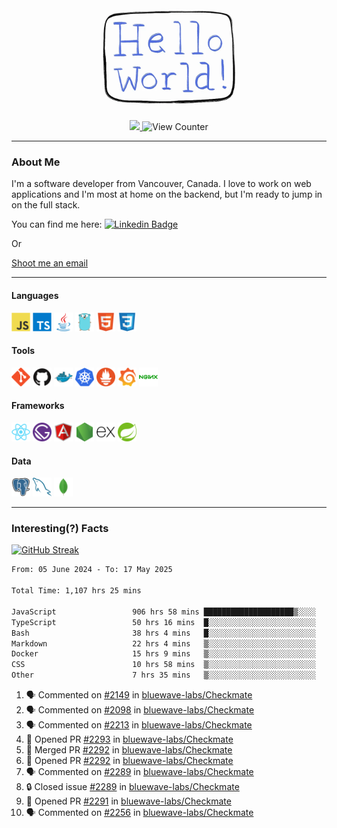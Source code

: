 <div align="center">
    <img src="./img/hello_world.webp" height="200px" width="">
    <div>
        <a href="https://www.linkedin.com/in/ajhollid">
            <img src="https://img.shields.io/badge/LinkedIn-blue"/>
        </a>
        <img src="https://komarev.com/ghpvc/?username=ajhollid&color=yellow" alt="View Counter">
    </div>
</div>

---

### About Me

I'm a software developer from Vancouver, Canada. I love to work on web applications and I'm most at home on the backend, but I'm ready to jump in on the full stack.

You can find me here: [![Linkedin Badge](https://img.shields.io/badge/-ajhollid-blue?style=flat&logo=Linkedin&logoColor=white)](https://www.linkedin.com/in/ajhollid)

Or

[Shoot me an email](mailto:ajhollid@gmail.com)

---

#### Languages

<div>
    <img src="./img/devicons/javascript-original.svg" width=30 height=30 alt="JavaScript">
    <img src="/img/devicons/typescript-original.svg" width=30 height=30 alt="TypeScript">
    <img src="./img/devicons/java-original.svg" width=30 height=30 alt="Java">
    <img src="./img/devicons/go-original.svg" width=30 height=30 alt="Golang">
    <img src="./img/devicons/html5-original.svg" width=30 height=30 alt="HTML 5">
    <img src="./img/devicons/css3-original.svg" width=30 height=30 alt="CSS 3">
</div>

#### Tools

<div>
    <img src="./img/devicons/git-original.svg" width=30 height=30 alt="Git">
    <img src="./img/devicons/github-original.svg" width=30 height=30 alt="Github">
    <img src="./img/devicons/docker-original.svg" width=30 
    height=30 alt="Docker">
    <img src="./img/devicons/kubernetes-original.svg" width=30 height=30 alt="K8">
    <img src="./img/devicons/prometheus-original.svg" width=30 height=30 alt="Prometheus">
    <img src="./img/devicons/grafana-original.svg" width=30 height=30 alt="Grafana">
    <img src="./img/devicons/nginx-original.svg" width=30 height=30 alt="Nginx">
</div>

#### Frameworks

<div>
    <img src="./img/devicons/react-original.svg" width=30 height=30 alt="React">
    <img src="./img/devicons/gatsby-original.svg" width=30 height=30 alt="Gatsby">
    <img src="./img/devicons/angularjs-original.svg" width=30 height=30 alt="AngularJS">
    <img src="./img/devicons/nodejs-original.svg" width=30 height=30 alt="NodeJS">
    <img src="./img/devicons/express-original.svg" width=30 height=30 alt="Express">
    <img src="./img/devicons/spring-original.svg" width=30 height=30 alt="Spring">
</div>

#### Data

<div>
    <img src="./img/devicons/postgresql-original.svg" width=30 height=30 alt="Postgresql">
    <img src="./img/devicons/mysql-original.svg" width=30 height=30 alt="Mysql">
    <img src="./img/devicons/mongodb-original.svg" width=30 height=30 alt="MongoDB">
</div>

---

### Interesting(?) Facts

[![GitHub Streak](http://github-readme-streak-stats.herokuapp.com?user=ajhollid)](https://git.io/streak-stats)

 <!--START_SECTION:waka-->

```txt
From: 05 June 2024 - To: 17 May 2025

Total Time: 1,107 hrs 25 mins

JavaScript                 906 hrs 58 mins ████████████████████▒░░░░   81.34 %
TypeScript                 50 hrs 16 mins  █░░░░░░░░░░░░░░░░░░░░░░░░   04.51 %
Bash                       38 hrs 4 mins   █░░░░░░░░░░░░░░░░░░░░░░░░   03.41 %
Markdown                   22 hrs 4 mins   ▒░░░░░░░░░░░░░░░░░░░░░░░░   01.98 %
Docker                     15 hrs 9 mins   ▒░░░░░░░░░░░░░░░░░░░░░░░░   01.36 %
CSS                        10 hrs 58 mins  ▒░░░░░░░░░░░░░░░░░░░░░░░░   00.98 %
Other                      7 hrs 35 mins   ▒░░░░░░░░░░░░░░░░░░░░░░░░   00.68 %
```

<!--END_SECTION:waka-->


<!--START_SECTION:activity-->
1. 🗣 Commented on [#2149](https://github.com/bluewave-labs/Checkmate/issues/2149#issuecomment-2889141533) in [bluewave-labs/Checkmate](https://github.com/bluewave-labs/Checkmate)
2. 🗣 Commented on [#2098](https://github.com/bluewave-labs/Checkmate/issues/2098#issuecomment-2888617091) in [bluewave-labs/Checkmate](https://github.com/bluewave-labs/Checkmate)
3. 🗣 Commented on [#2213](https://github.com/bluewave-labs/Checkmate/issues/2213#issuecomment-2888543528) in [bluewave-labs/Checkmate](https://github.com/bluewave-labs/Checkmate)
4. 💪 Opened PR [#2293](https://github.com/bluewave-labs/Checkmate/pull/2293) in [bluewave-labs/Checkmate](https://github.com/bluewave-labs/Checkmate)
5. 🎉 Merged PR [#2292](https://github.com/bluewave-labs/Checkmate/pull/2292) in [bluewave-labs/Checkmate](https://github.com/bluewave-labs/Checkmate)
6. 💪 Opened PR [#2292](https://github.com/bluewave-labs/Checkmate/pull/2292) in [bluewave-labs/Checkmate](https://github.com/bluewave-labs/Checkmate)
7. 🗣 Commented on [#2289](https://github.com/bluewave-labs/Checkmate/issues/2289#issuecomment-2887688489) in [bluewave-labs/Checkmate](https://github.com/bluewave-labs/Checkmate)
8. 🔒 Closed issue [#2289](https://github.com/bluewave-labs/Checkmate/issues/2289) in [bluewave-labs/Checkmate](https://github.com/bluewave-labs/Checkmate)
9. 💪 Opened PR [#2291](https://github.com/bluewave-labs/Checkmate/pull/2291) in [bluewave-labs/Checkmate](https://github.com/bluewave-labs/Checkmate)
10. 🗣 Commented on [#2256](https://github.com/bluewave-labs/Checkmate/pull/2256#issuecomment-2887249450) in [bluewave-labs/Checkmate](https://github.com/bluewave-labs/Checkmate)
<!--END_SECTION:activity-->
